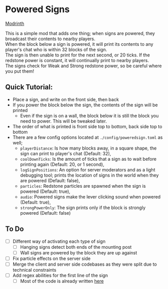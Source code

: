 # Powered Signs

[Modrinth](https://modrinth.com/mod/powered-signs)

This is a simple mod that adds one thing; when signs are powered, they broadcast their contents to nearby players.\
When the block below a sign is powered, it will print its contents to any player's chat who is within 32 blocks of the sign.\
The sign is then unable to print for the next second, or 20 ticks. If the redstone power is constant, it will continually print to nearby players.\
The signs check for Weak and Strong redstone power, so be careful where you put them!

## Quick Tutorial:
- Place a sign, and write on the front side, then back
- If you power the block below the sign, the contents of the sign will be printed
  - Even if the sign is on a wall, the block below it is still the block you need to power. This will be tweaked later.
- The order of what is printed is front side top to bottom, back side top to bottom
- There are a few config options located at `./config/poweredsign.toml` as well;
  - `playerDistance`: Is how many blocks away, in a square shape, the sign can print to player's chat (Default: 32),
  - `coolDownTicks`: Is the amount of ticks that a sign as to wait before printing again (Default: 20, or 1 second),
  - `logSignPositions`: An option for server moderators and as a light debugging tool; prints the location of signs in the world when they are powered (Default: false),
  - `particles`: Redstone particles are spawned when the sign is powered (Default: true),
  - `audio`: Powered signs make the lever clicking sound when powered (Default: true),
  - `strongPowerOnly`: The sign prints only if the block is strongly powered (Default: false)

## To Do
- [ ] Different way of activating each type of sign
  - [ ] Hanging signs detect both ends of the mounting post
  - [ ] Wall signs are powered by the block they are up against
- [ ] Fix particle effects on the server side
- [ ] Merge the client and server side codebases as they were split due to technical constraints
- [ ] Add regex abilities for the first line of the sign
  - [ ] Most of the code is already written [here](https://github.com/GirlInPurple/SpeedCarts/blob/1.17/src/main/java/nl/andrewlalis/speed_carts/mixin/AbstractMinecartMixin.java#L142)